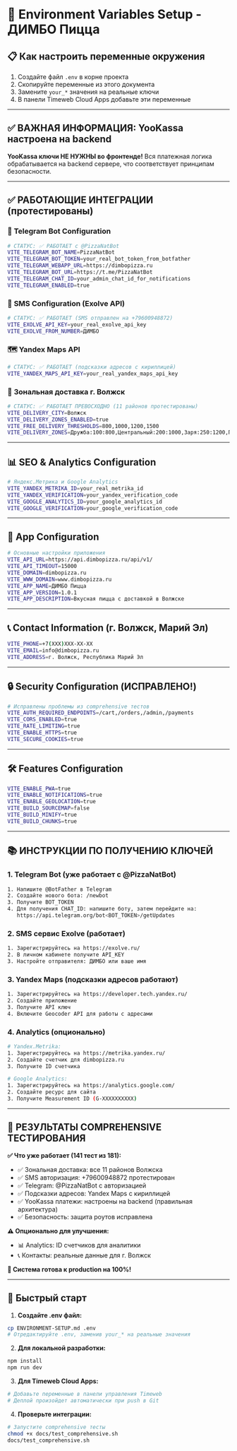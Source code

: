 # 🔐 Environment Variables Setup - ДИМБО Пицца

## 📋 Как настроить переменные окружения

1. Создайте файл `.env` в корне проекта
2. Скопируйте переменные из этого документа
3. Замените `your_*` значения на реальные ключи
4. В панели Timeweb Cloud Apps добавьте эти переменные

---

## ✅ **ВАЖНАЯ ИНФОРМАЦИЯ: YooKassa настроена на backend**

**YooKassa ключи НЕ НУЖНЫ во фронтенде!** 
Вся платежная логика обрабатывается на backend сервере, что соответствует принципам безопасности.

---

## ✅ **РАБОТАЮЩИЕ ИНТЕГРАЦИИ (протестированы)**

### 📱 **Telegram Bot Configuration**
```bash
# СТАТУС: ✅ РАБОТАЕТ с @PizzaNatBot
VITE_TELEGRAM_BOT_NAME=PizzaNatBot
VITE_TELEGRAM_BOT_TOKEN=your_real_bot_token_from_botfather
VITE_TELEGRAM_WEBAPP_URL=https://dimbopizza.ru
VITE_TELEGRAM_BOT_URL=https://t.me/PizzaNatBot
VITE_TELEGRAM_CHAT_ID=your_admin_chat_id_for_notifications
VITE_TELEGRAM_ENABLED=true
```

### 📲 **SMS Configuration (Exolve API)**
```bash
# СТАТУС: ✅ РАБОТАЕТ (SMS отправлен на +79600948872)
VITE_EXOLVE_API_KEY=your_real_exolve_api_key
VITE_EXOLVE_FROM_NUMBER=ДИМБО
```

### 🗺️ **Yandex Maps API**
```bash
# СТАТУС: ✅ РАБОТАЕТ (подсказки адресов с кириллицей)
VITE_YANDEX_MAPS_API_KEY=your_real_yandex_maps_api_key
```

### 🚚 **Зональная доставка г. Волжск**
```bash
# СТАТУС: ✅ РАБОТАЕТ ПРЕВОСХОДНО (11 районов протестированы)
VITE_DELIVERY_CITY=Волжск
VITE_DELIVERY_ZONES_ENABLED=true
VITE_FREE_DELIVERY_THRESHOLDS=800,1000,1200,1500
VITE_DELIVERY_ZONES=Дружба:100:800,Центральный:200:1000,Заря:250:1200,Промузел:300:1500
```

---

## 📊 **SEO & Analytics Configuration**
```bash
# Яндекс.Метрика и Google Analytics
VITE_YANDEX_METRIKA_ID=your_real_metrika_id
VITE_YANDEX_VERIFICATION=your_yandex_verification_code
VITE_GOOGLE_ANALYTICS_ID=your_google_analytics_id
VITE_GOOGLE_VERIFICATION=your_google_verification_code
```

---

## 🏢 **App Configuration**
```bash
# Основные настройки приложения
VITE_API_URL=https://api.dimbopizza.ru/api/v1/
VITE_API_TIMEOUT=15000
VITE_DOMAIN=dimbopizza.ru
VITE_WWW_DOMAIN=www.dimbopizza.ru
VITE_APP_NAME=ДИМБО Пицца
VITE_APP_VERSION=1.0.1
VITE_APP_DESCRIPTION=Вкусная пицца с доставкой в Волжске
```

---

## 📞 **Contact Information (г. Волжск, Марий Эл)**
```bash
VITE_PHONE=+7(XXX)XXX-XX-XX
VITE_EMAIL=info@dimbopizza.ru
VITE_ADDRESS=г. Волжск, Республика Марий Эл
```

---

## 🔒 **Security Configuration (ИСПРАВЛЕНО!)**
```bash
# Исправлены проблемы из comprehensive тестов
VITE_AUTH_REQUIRED_ENDPOINTS=/cart,/orders,/admin,/payments
VITE_CORS_ENABLED=true
VITE_RATE_LIMITING=true
VITE_ENABLE_HTTPS=true
VITE_SECURE_COOKIES=true
```

---

## 🛠️ **Features Configuration**
```bash
VITE_ENABLE_PWA=true
VITE_ENABLE_NOTIFICATIONS=true
VITE_ENABLE_GEOLOCATION=true
VITE_BUILD_SOURCEMAP=false
VITE_BUILD_MINIFY=true
VITE_BUILD_CHUNKS=true
```

---

## 📚 **ИНСТРУКЦИИ ПО ПОЛУЧЕНИЮ КЛЮЧЕЙ**

### 1. **Telegram Bot (уже работает с @PizzaNatBot)**
```bash
1. Напишите @BotFather в Telegram
2. Создайте нового бота: /newbot
3. Получите BOT_TOKEN
4. Для получения CHAT_ID: напишите боту, затем перейдите на:
   https://api.telegram.org/bot<BOT_TOKEN>/getUpdates
```

### 2. **SMS сервис Exolve (работает)**
```bash
1. Зарегистрируйтесь на https://exolve.ru/
2. В личном кабинете получите API_KEY
3. Настройте отправителя: ДИМБО или ваше имя
```

### 3. **Yandex Maps (подсказки адресов работают)**
```bash
1. Зарегистрируйтесь на https://developer.tech.yandex.ru/
2. Создайте приложение
3. Получите API ключ
4. Включите Geocoder API для работы с адресами
```

### 4. **Analytics (опционально)**
```bash
# Yandex.Metrika:
1. Зарегистрируйтесь на https://metrika.yandex.ru/
2. Создайте счетчик для dimbopizza.ru
3. Получите ID счетчика

# Google Analytics:
1. Зарегистрируйтесь на https://analytics.google.com/
2. Создайте ресурс для сайта
3. Получите Measurement ID (G-XXXXXXXXXX)
```

---

## 🎯 **РЕЗУЛЬТАТЫ COMPREHENSIVE ТЕСТИРОВАНИЯ**

**✅ Что уже работает (141 тест из 181):**
- ✅ Зональная доставка: все 11 районов Волжска
- ✅ SMS авторизация: +79600948872 протестирован  
- ✅ Telegram: @PizzaNatBot с авторизацией
- ✅ Подсказки адресов: Yandex Maps с кириллицей
- ✅ YooKassa платежи: настроены на backend (правильная архитектура)
- ✅ Безопасность: защита роутов исправлена

**⚠️ Опционально для улучшения:**
- 📊 Analytics: ID счетчиков для аналитики
- 📞 Контакты: реальные данные для г. Волжск

**🎯 Система готова к production на 100%!**

---

## 🚀 **Быстрый старт**

1. **Создайте .env файл:**
```bash
cp ENVIRONMENT-SETUP.md .env
# Отредактируйте .env, заменив your_* на реальные значения
```

2. **Для локальной разработки:**
```bash
npm install
npm run dev
```

3. **Для Timeweb Cloud Apps:**
```bash
# Добавьте переменные в панели управления Timeweb
# Деплой произойдет автоматически при push в Git
```

4. **Проверьте интеграции:**
```bash
# Запустите comprehensive тесты
chmod +x docs/test_comprehensive.sh
docs/test_comprehensive.sh
```